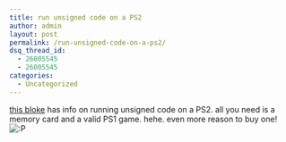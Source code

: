 ```yaml
---
title: run unsigned code on a PS2
author: admin
layout: post
permalink: /run-unsigned-code-on-a-ps2/
dsq_thread_id:
  - 26005545
  - 26005545
categories:
  - Uncategorized
---
```

[this bloke][1] has info on running unsigned code on a PS2. all you need is a memory card and a valid PS1 game. hehe. even more reason to buy one! <img src="http://blog.lotas-smartman.net/wp-includes/images/smilies/icon_razz.gif" alt=":P" class="wp-smiley" />

 [1]: http://www.0xd6.org/ps2-independence.html